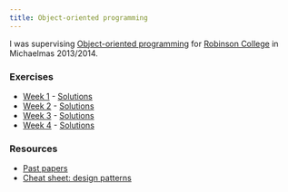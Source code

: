 ```yaml
---
title: Object-oriented programming
---
```


<p>
    I was supervising <a href="http://www.cl.cam.ac.uk/teaching/1314/OOProg/">Object-oriented programming</a> for <a href="http://www.robinson.cam.ac.uk/">Robinson College</a> in Michaelmas 2013/2014.
</p>

<h3>Exercises</h3>
<ul>
    <li><a href="http://www.cl.cam.ac.uk/~mbg28/oop-ex1.pdf">Week 1</a> - <a href="http://www.cl.cam.ac.uk/~mbg28/oop-ex1.zip">Solutions</a></li>
    <li><a href="http://www.cl.cam.ac.uk/~mbg28/oop-ex2.pdf">Week 2</a> - <a href="http://www.cl.cam.ac.uk/~mbg28/oop-ex2.zip">Solutions</a></li>
    <li><a href="http://www.cl.cam.ac.uk/~mbg28/oop-ex3.pdf">Week 3</a> - <a href="http://www.cl.cam.ac.uk/~mbg28/oop-ex3.zip">Solutions</a></li>
    <li><a href="http://www.cl.cam.ac.uk/~mbg28/oop-ex4.pdf">Week 4</a> - <a href="http://www.cl.cam.ac.uk/~mbg28/oop-ex4.zip">Solutions</a></li>
</ul>

<h3>Resources</h3>
<ul>
    <li><a href="http://www.cl.cam.ac.uk/teaching/exams/pastpapers/t-Object-OrientedProgrammingwithJava.html">Past papers</a></li>
    <li><a href="http://viralpatel.net/blogs/download/design-pattern-scard.pdf">Cheat sheet: design patterns</a></li>
</ul>